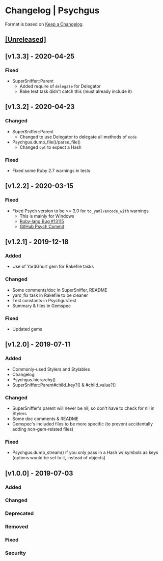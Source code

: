 # Changelog | Psychgus

Format is based on [Keep a Changelog](https://keepachangelog.com/en/1.0.0/).

## [[Unreleased]](https://github.com/esotericpig/psychgus/compare/v1.3.3...master)

## [v1.3.3] - 2020-04-25

### Fixed
- SuperSniffer::Parent
    - Added require of `delegate` for Delegator
    - Rake test task didn't catch this (must already include it)

## [v1.3.2] - 2020-04-23

### Changed
- SuperSniffer::Parent
    - Changed to use Delegator to delegate all methods of `node`
- Psychgus.dump_file()/parse_file()
    - Changed `opt` to expect a Hash

### Fixed
- Fixed some Ruby 2.7 warnings in tests

## [v1.2.2] - 2020-03-15

### Fixed
- Fixed Psych version to be >= 3.0 for `to_yaml/encode_with` warnings
    - This is mainly for Windows
    - [Ruby-lang Bug #13115](https://bugs.ruby-lang.org/issues/13115)
    - [GitHub Psych Commit](https://github.com/ruby/psych/commit/712a65a53f3c15105cd86e8ad3ee3c779050ada4)

## [v1.2.1] - 2019-12-18

### Added
- Use of YardGhurt gem for Rakefile tasks

### Changed
- Some comments/doc in SuperSniffer, README
- yard_fix task in Rakefile to be cleaner
- Test constants in PsychgusTest
- Summary & files in Gemspec

### Fixed
- Updated gems

## [v1.2.0] - 2019-07-11

### Added
- Commonly-used Stylers and Stylables
- Changelog
- Psychgus.hierarchy()
- SuperSniffer::Parent#child_key?() & #child_value?()

### Changed
- SuperSniffer's parent will never be nil, so don't have to check for nil in Stylers
- Some doc comments & README
- Gemspec's included files to be more specific (to prevent accidentally adding non-gem-related files)

### Fixed
- Psychgus.dump_stream() if you only pass in a Hash w/ symbols as keys (options would be set to it, instead of objects)

## [v1.0.0] - 2019-07-03
### Added
### Changed
### Deprecated
### Removed
### Fixed
### Security
